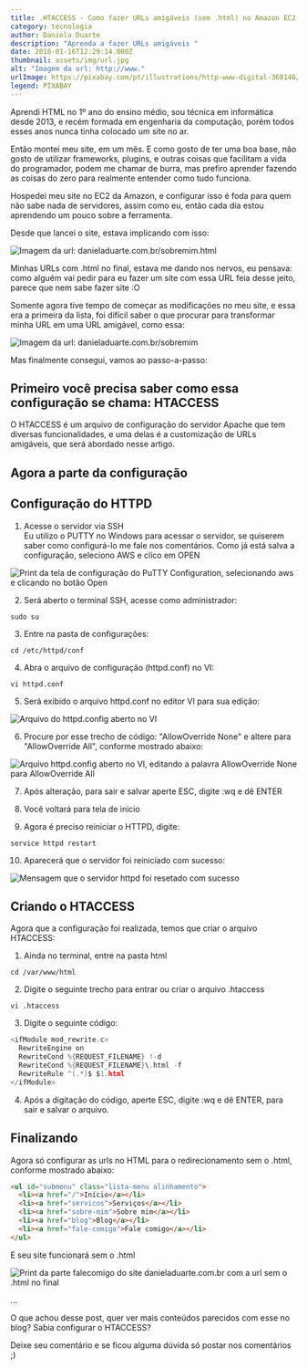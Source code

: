 ```yaml
---
title: .HTACCESS - Como fazer URLs amigáveis (sem .html) no Amazon EC2
category: tecnologia
author: Daniela Duarte
description: "Aprenda a fazer URLs amigáveis "
date: 2018-01-16T12:29:14.000Z
thumbnail: assets/img/url.jpg
alt: "Imagem da url: http://www."
urlImage: https://pixabay.com/pt/illustrations/http-www-digital-368146/
legend: PIXABAY
---
```

Aprendi HTML no 1º ano do ensino médio, sou técnica em informática desde 2013, e recém formada em engenharia da computação, porém todos esses anos nunca tinha colocado um site no ar.

Então montei meu site, em um mês. E como gosto de ter uma boa base, não gosto de utilizar frameworks, plugins, e outras coisas que facilitam a vida do programador, podem me chamar de burra, mas prefiro aprender fazendo as coisas do zero para realmente entender como tudo funciona.

Hospedei meu site no EC2 da Amazon, e configurar isso é foda para quem não sabe nada de servidores, assim como eu, então cada dia estou aprendendo um pouco sobre a ferramenta.

Desde que lancei o site, estava implicando com isso:

![Imagem da url: danieladuarte.com.br/sobremim.html](/assets/img/url-com-ponto-html-no-final.jpg)

Minhas URLs com .html no final, estava me dando nos nervos, eu pensava: como alguém vai pedir para eu fazer um site com essa URL feia desse jeito, parece que nem sabe fazer site :O

Somente agora tive tempo de começar as modificações no meu site, e essa era a primeira da lista, foi difícil saber o que procurar para transformar minha URL em uma URL amigável, como essa:

![Imagem da url: danieladuarte.com.br/sobremim](/assets/img/url-sem-ponto-html-no-final.jpg)

Mas finalmente consegui, vamos ao passo-a-passo:

## Primeiro você precisa saber como essa configuração se chama: HTACCESS

O HTACCESS é um arquivo de configuração do servidor Apache que tem diversas funcionalidades, e uma delas é a customização de URLs amigáveis, que será abordado nesse artigo.

## Agora a parte da configuração

## Configuração do HTTPD

1. Acesse o servidor via SSH\
Eu utilizo o PUTTY no Windows para acessar o servidor, se quiserem saber como configurá-lo me fale nos comentários. Como já está salva a configuração, seleciono AWS e clico em OPEN

![Print da tela de configuração do PuTTY Configuration, selecionando aws e clicando no botão Open](/assets/img/putty-configuration.jpg)

2. Será aberto o terminal SSH, acesse como administrador:

`sudo su`

3. Entre na pasta de configurações:

`cd /etc/httpd/conf`

4. Abra o arquivo de configuração (httpd.conf) no VI:

`vi httpd.conf`

5. Será exibido o arquivo httpd.conf no editor VI para sua edição:

![Arquivo do httpd.config aberto no VI](/assets/img/arquivo-httpd-aberto-no-vi.jpg)

6. Procure por esse trecho de código: "AllowOverride None" e altere para "AllowOverride All", conforme mostrado abaixo:

![Arquivo httpd.config aberto no VI, editando a palavra AllowOverride None para AllowOverride All](/assets/img/tela-com-comando-allowoverride-all.jpg)

7. Após alteração, para sair e salvar aperte ESC, digite :wq e dê ENTER

8. Você voltará para tela de inicio

9. Agora é preciso reiniciar o HTTPD, digite:

`service httpd restart`

10. Aparecerá que o servidor foi reiniciado com sucesso:

![Mensagem que o servidor httpd foi resetado com sucesso](/assets/img/mensagem-de-httpd-reiniciado-com-sucesso.jpg)

<!--StartFragment-->

## Criando o HTACCESS

Agora que a configuração foi realizada, temos que criar o arquivo HTACCESS:

1. Ainda no terminal, entre na pasta html

`cd /var/www/html`

2. Digite o seguinte trecho para entrar ou criar o arquivo .htaccess

`vi .htaccess`

3. Digite o seguinte código:

```c
<ifModule mod_rewrite.c>
  RewriteEngine on
  RewriteCond %{REQUEST_FILENAME} !-d
  RewriteCond %{REQUEST_FILENAME}\.html -f
  RewriteRule ^(.*)$ $1.html
</ifModule>

```

4. Após a digitação do código, aperte ESC, digite :wq e dê ENTER, para sair e salvar o arquivo.

## Finalizando

Agora só configurar as urls no HTML para o redirecionamento sem o .html, conforme mostrado abaixo:

```html
<ul id="submenu" class="lista-menu alinhamento">
  <li><a href="/">Início</a></li>
  <li><a href="servicos">Serviços</a></li>
  <li><a href="sobre-mim">Sobre mim</a></li>
  <li><a href="blog">Blog</a></li>
  <li><a href="fale-comigo">Fale comigo</a></li>
</ul>
```

E seu site funcionará sem o .html

![Print da parte falecomigo do site danieladuarte.com.br com a url sem o .html no final](/assets/img/site-sem-o-ponto-html.jpg)

...

O que achou desse post, quer ver mais conteúdos parecidos com esse no blog? Sabia configurar o HTACCESS? 

Deixe seu comentário e se ficou alguma dúvida só postar nos comentários ;)